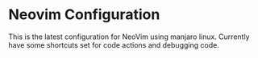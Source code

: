 # Neovim Configuration

This is the latest configuration for NeoVim using manjaro linux. Currently have some shortcuts set for code actions and debugging code.
